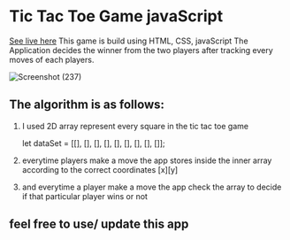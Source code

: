 # Tic Tac Toe Game javaScript
[See live here](https://dagim-tic-tac-toe-game.netlify.app/)
This game is build using HTML, CSS, javaScript
The Application decides the winner from the two players after tracking every moves of each players.

![Screenshot (237)](https://user-images.githubusercontent.com/80765887/153710627-7f805ab0-2c7d-40d2-9fe5-a87ebe74457e.png)



## The algorithm is as follows:
1. I used 2D array represent every square in the tic tac toe game 

   let dataSet = [[], [], [], [], [], [], [], [], []];
  
                          
2. everytime players make a move the app stores inside the inner array according to the correct coordinates [x][y]
3. and everytime a player make a move the app check the array to decide if that particular player wins or not
## feel free to use/ update this app
